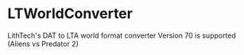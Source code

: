 # LTWorldConverter

LithTech's DAT to LTA world format converter
Version 70 is supported (Aliens vs Predator 2)
